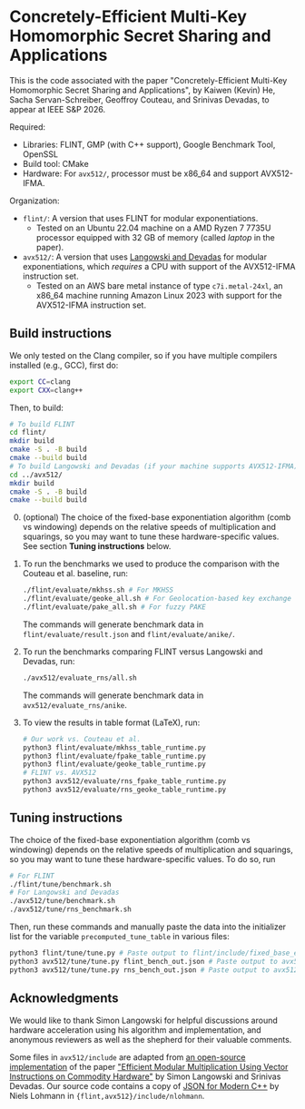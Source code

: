 # Concretely-Efficient Multi-Key Homomorphic Secret Sharing and Applications

This is the code associated with the paper "Concretely-Efficient Multi-Key Homomorphic Secret Sharing and Applications", by Kaiwen (Kevin) He, Sacha Servan-Schreiber, Geoffroy Couteau, and Srinivas Devadas, to appear at IEEE S&P 2026.

Required:

- Libraries: FLINT, GMP (with C++ support), Google Benchmark Tool, OpenSSL
- Build tool: CMake
- Hardware: For `avx512/`, processor must be x86_64 and support AVX512-IFMA.

Organization:

- `flint/`: A version that uses FLINT for modular exponentiations.
  - Tested on an Ubuntu 22.04 machine on a AMD Ryzen 7 7735U processor equipped with 32 GB of memory (called _laptop_ in the paper).
- `avx512/`: A version that uses [Langowski and Devadas](https://eprint.iacr.org/2025/1068.pdf) for modular exponentiations, which _requires_ a CPU with support of the AVX512-IFMA instruction set.
  - Tested on an AWS bare metal instance of type `c7i.metal-24xl`, an x86_64 machine running Amazon Linux 2023 with support for the AVX512-IFMA instruction set.

## Build instructions

We only tested on the Clang compiler, so if you have multiple compilers installed (e.g., GCC), first do:

```bash
export CC=clang
export CXX=clang++
```

Then, to build:

```bash
# To build FLINT
cd flint/
mkdir build
cmake -S . -B build
cmake --build build
# To build Langowski and Devadas (if your machine supports AVX512-IFMA)
cd ../avx512/
mkdir build
cmake -S . -B build
cmake --build build
```

0. (optional) The choice of the fixed-base exponentiation algorithm (comb vs windowing) depends on the relative speeds of multiplication and squarings, so you may want to tune these hardware-specific values. See section **Tuning instructions** below.
1. To run the benchmarks we used to produce the comparison with the Couteau et al. baseline, run:

    ```bash
    ./flint/evaluate/mkhss.sh # For MKHSS
    ./flint/evaluate/geoke_all.sh # For Geolocation-based key exchange
    ./flint/evaluate/pake_all.sh # For fuzzy PAKE
    ```

    The commands will generate benchmark data in `flint/evaluate/result.json` and `flint/evaluate/anike/`.

2. To run the benchmarks comparing FLINT versus Langowski and Devadas, run:

    ```bash
    ./avx512/evaluate_rns/all.sh
    ```

    The commands will generate benchmark data in `avx512/evaluate_rns/anike`.

3. To view the results in table format (LaTeX), run:

    ```bash
    # Our work vs. Couteau et al.
    python3 flint/evaluate/mkhss_table_runtime.py
    python3 flint/evaluate/fpake_table_runtime.py
    python3 flint/evaluate/geoke_table_runtime.py
    # FLINT vs. AVX512
    python3 avx512/evaluate/rns_fpake_table_runtime.py
    python3 avx512/evaluate/rns_geoke_table_runtime.py
    ```

## Tuning instructions

The choice of the fixed-base exponentiation algorithm (comb vs windowing) depends on the relative speeds of multiplication and squarings, so you may want to tune these hardware-specific values. To do so, run

```bash
# For FLINT
./flint/tune/benchmark.sh
# For Langowski and Devadas
./avx512/tune/benchmark.sh
./avx512/tune/rns_benchmark.sh
```

Then, run these commands and manually paste the data into the initializer list for the variable `precomputed_tune_table` in various files:

```bash
python3 flint/tune/tune.py # Paste output to flint/include/fixed_base_exp.hh
python3 avx512/tune/tune.py flint_bench_out.json # Paste output to avx512/include/fixed_base_exp.hh
python3 avx512/tune/tune.py rns_bench_out.json # Paste output to avx512/include/rns_fbe.hh
```

## Acknowledgments

We would like to thank Simon Langowski for helpful discussions around hardware acceleration using his algorithm and implementation, and anonymous reviewers as well as the shepherd for their valuable comments.

Some files in `avx512/include` are adapted from [an open-source implementation](https://github.com/SimonLangowski/RNSMont) of the paper ["Efficient Modular Multiplication Using Vector Instructions on Commodity Hardware"](https://eprint.iacr.org/2025/1068.pdf) by Simon Langowski and Srinivas Devadas. Our source code contains a copy of [JSON for Modern C++](https://github.com/nlohmann/json) by Niels Lohmann in `{flint,avx512}/include/nlohmann`.
